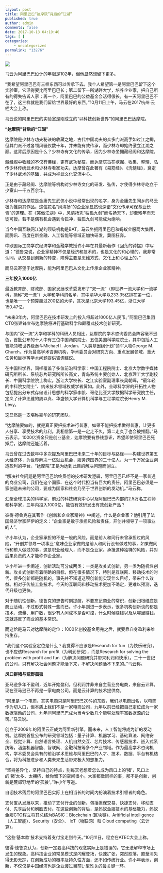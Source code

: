 ```yaml
---
layout: post
title: 阿里巴巴“达摩院”背后的“江湖”
published: true
author: admin
comments: false
date: 2017-10-13 04:10:40
tags: [ ]
categories:
    - uncategorized
permalink: "13276"
---
```

![][1]

马云为阿里巴巴设计的年限是102年，但他显然想留下更多。

“我希望阿里巴巴有三样东西可以传承下去。我个人希望第一是阿里巴巴留下这个实验室，它活得要比阿里巴巴长；第二留下一所湖畔大学，培养企业家，把自己所有的得失告诉人家；再一个，阿里巴巴的公益基金会活得很长。有一天阿里巴巴不在了，这三样就是我们留给世界最好的东西。”10月11日上午，马云在2017杭州·云栖大会上称。

马云说的阿里巴巴的实验室是刚成立的“以科技创新世界”的阿里巴巴达摩院。

**“达摩院”背后的“江湖”**

达摩院是少林寺功夫秘诀的收藏之地，古代中国功夫的众多门派高手如过江之鲫，但其门派不过各领风骚仅数十年，并未能有效传承，而少林寺却始终傲立江湖之巅。这背后原因是什么？少林寺有文化的传承，因为少林寺坐拥藏经阁和达摩院。

藏经阁中收藏的不仅有佛经，更有武功秘笈，而达摩院旨在挖掘、收集、整理、弘传少林传统武术和少林寺看家功夫，达摩曾在此著有《易筋经》、《洗髓经》，奠定了少林武术的基础，并成为禅武文化交流中心。

正是由于藏经阁、达摩院等机构对少林寺文化的研发、弘传，才使得少林寺屹立于少室山一千五百余年。

少林寺和达摩院是金庸先生武侠小说中经常出现的名字，身为金庸先生同乡的马云极为推崇其作品，这位花名“风清扬”的企业家显然也深谙“文化传承可保基业长青”的道理。在《笑傲江湖》中，风清扬凭“独孤九剑”而名扬天下，却至残年而无徒可授，若不是偶有机会遇到令狐冲，独孤九剑可能成为绝响。

当今中国互联网江湖的顶级机构是BAT，马云坐拥阿里巴巴和蚂蚁金服两大集团，而腾讯、百度在新金融、人工智能等领域正加快研发，冀图狂奔。

中欧国际工商学院经济学和金融学教授许小年在其最新著作《回荡的钟摆》中写道：“德鲁克说，企业家精神不仅是经济和技术的，也是文化的和心理的。我非常认同，从交易到创新的转变，障碍主要是思维方式、文化上和心理上的。”

而马云寄望于达摩院，能为阿里巴巴从文化上传承企业家精神。

**三年投入1000亿**

最近教育部、财政部、国家发展改革委发布了“双一流”（即世界一流大学和一流学科，简称“双一流”）大学和学科的名单，其中清华大学以233.35亿排在第一位，也是唯一一个预算超过200亿的大学，其次是北京大学193.45亿，浙江大学150.47亿。

“未来3年内，阿里巴巴在技术研发上的投入将超过1000亿人民币。”阿里巴巴集团CTO张建锋宣布达摩院将进行基础科学和颠覆式技术创新研究。

与国内“双一流”大学和学科的科研人员相比，达摩院的学术咨询委员会阵容毫不逊色，首批公布的十人中有三位中国两院院士、五位美国科学院院士，其中包括人工智能领域世界级泰斗Michael I. Jordan、“人类基因组计划”领军人物George M. Church。作为最高学术咨询机构，学术委员会对研究方向、重点发展领域、重大任务和目标等学术问题提供咨询建议。

在中国科学界，同样覆盖了多位前沿科学家：中国工程院院士、北京大学数字媒体研究所所长、系统芯片研究所所长高文，青鸟系统主要创始人、北京理工大学副校长、中国科学院院士梅宏，浙江大学校长、之江实验室副理事长吴朝晖，“最年轻的中科院女院士”、纳米技术领域权威学者黄如。此外，全球科学界的开拓性人物包括提出分布式存储设计思想的科学家李凯、哥伦比亚大学数据科学研究院主任，定义了计算思维的周以真、华盛顿大学计算机科学与工程学院院长Henry M. Levy。

这显然是一支堪称豪华的研究团队。

“达摩院要做的，就是真正要把技术进行普惠。如果不能把技术做得普惠，让更多人分享、享受技术的红利，我相信第一是一定走不久，第二走久了也会被推翻。”马云表示，1000亿资金只是创业基金，达摩院要有挣钱意识，希望即使阿里巴巴死掉后，达摩院还能活着。

马云曾在过去数年中多次提及阿里巴巴未来二十年的目标与路径——构建世界第五大经济体，为世界解决一亿就业机会，服务跨国界的二十亿人，为一千万家企业创造盈利的平台。“达摩院”正是为达到此目的解决问题而创立。

“解决社会问题是阿里巴巴始终贯彻的技术研发逻辑，阿里巴巴已经不是一家普通的商业公司，我们在这个国家、在这个时代担当有巨大的责任。阿里巴巴必须是一家创造未来的公司，要成为国家和社会乃至于世界创新的发动机。”马云称。

汇聚全球顶尖的科学家、前沿的科技研究中心以及阿里巴巴内部的2.5万名工程师和科学家，三年内投入1000亿，能否有效研发出有效创新产品？

彼得·德鲁克在其著作《创新和企业家精神》中阐述，什么是企业家？他引用了法国经济学家萨伊的定义：“企业家是敢于承担风险和责任，开创并领导了一项事业的人”。

许小年认为，企业家承担的不是一般的风险，而是前人和同行未曾承担过的风险，“开创并领导一项事业”意味企业家做的是前人和同行没有做过的事，如果做同行和前人做过的事，这是职业经理人，而不是企业家。承担这种独特的风险，并对后果负责的人才能称作企业家。

许小年进一步阐述，创新活动可分成两类：一类是攻关式创新，另一类为随机性创新。攻关式创新有着明确的目标，但在很多情况下，特别是互联网、移动技术的时代，很多创新都是随机的，事先并不知道这项创新能实现什么目标，带来什么效益。相对于传统工业技术，今天的互联网和移动技术更加不确定，更难以预测，迭代升级也更快。

对于随机性创新，德鲁克的忠告时刻提醒，不要忘记商业的常识，创新归根结底是商业活动，不过形式特殊一些而已。许小年则进一步表示，很多机构创新谈的都是技术、流量、用户数，很少有人问成本是否可控，什么时候赚钱以及从哪里赚钱，这就违反了商业的基本常识。

而这恰是马云对达摩院的定位：1000亿创投基金用完之后，就要靠自身盈利来维持生存。

“我们这个实验室定位是什么？我觉得不应该是Research for fun（为快乐研究），也不应该Research for profit（为利润研究），而是Research for solving the problem with profit and fun（为解决问题研究并带来利润和快乐）。二十一世纪的公司，只有解决社会问题才能活下来，不解决问题活不下来的。”马云称。

**风口群猪与荒野孤狼**

亚马逊多年不盈利，近年开始盈利，但利润并非来自主营业务电商，来自云计算。现在亚马逊已不再是一家电商公司，而是云计算的技术提供商。

“阿里是一个电商，其实电商只是阿里巴巴20%的东西，我们以电商出名，以电商作为切入口，但本质上我们不是一家电商公司，九年以前已经把自己定位成为一家数据驱动的公司，九年间阿里巴巴成为当今少数几个能够处理丰富数据源的公司。”马云说。

创立于2009年的阿里云正成为阿里新引擎。而未来，人工智能将成为新的发动机。达摩院首批公布的研究领域包括：量子计算、机器学习、基础算法、网络安全、视觉计算、自然语言处理、人机自然交互、芯片技术、传感器技术、嵌入式系统等，涵盖机器智能、智联网、金融科技等多个产业领域。作为最高学术咨询机构，学术委员会具有的前沿学术思维与阿里巴巴的人才、技术、数据、平台有机结合，将为科技进步和人类未来生活带来极大的想象力。

“坚持差异化，坚持自己的特点，别每天老想着怎么成为风口上的‘猪’，风口上的‘猪’太多、太拥挤，给你留下的空间很小。大家都做同样的事，那不是创新，创新是荒郊野地里的‘孤狼’。”许小年写道。

自诩技术落后的阿里巴巴实际上在相当长的时间内扮演着技术引领者的角色。

支付宝从发展以来，推动了支付行业的创新，包括担保交易、快捷支付、移动支付、先享后付和刷脸支付，在这些创新的背后，是蚂蚁金服技术的基础能力，蚂蚁金服CTO程立将其总结为BASIC：Blockchain (区块链)、Aritificial intelligence（人工智能）、Security（安全）、 IoT（物联网）和 Cloud computing（云计算）。

“这些‘基本款’技术支持着支付宝走到今天。”10月11日，程立在ATEC大会上称。

彼得·德鲁克认为，创新一定要高科技的观念实际上是错误的，它无法解释市场上发生的现象。高科技企业的常见模式是闪耀登场，快速扩张，突然跌落，直至消失得无影无踪，在创新成功的概率及持久性方面，还不如传统行业。许小年表示，创新，不仅仅是中国经济也是企业渡过目前L-型难关的最关键一环。

 [1]: http://yongz.com/yz/wp-content/uploads/2017/10/6959ac83103781a3ad7cb80aa780b196.jpg